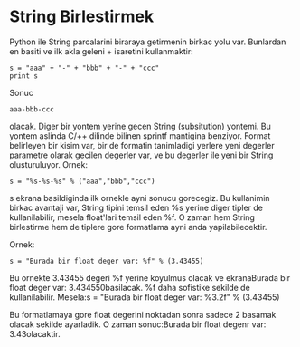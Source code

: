 # String Birlestirmek

Python ile String parcalarini biraraya getirmenin birkac yolu
var. Bunlardan en basiti ve ilk akla geleni + isaretini kullanmaktir:

```
s = "aaa" + "-" + "bbb" + "-" + "ccc"
print s
```

Sonuc

```
aaa-bbb-ccc
```

olacak. Diger bir yontem yerine gecen String (subsitution) yontemi. Bu
yontem aslinda C/++ dilinde bilinen sprintf mantigina benziyor. Format
belirleyen bir kisim var, bir de formatin tanimladigi yerlere yeni
degerler parametre olarak gecilen degerler var, ve bu degerler ile
yeni bir String olusturuluyor. Ornek:

```
s = "%s-%s-%s" % ("aaa","bbb","ccc")
```

s ekrana basildiginda ilk ornekle ayni sonucu gorecegiz. Bu kullanimin
birkac avantaji var, String tipini temsil eden %s yerine diger tipler
de kullanilabilir, mesela float'lari temsil eden %f. O zaman hem
String birlestirme hem de tiplere gore formatlama ayni anda
yapilabilecektir.

Ornek:

```
s = "Burada bir float deger var: %f" % (3.43455)
```

Bu ornekte 3.43455 degeri %f yerine koyulmus olacak ve ekranaBurada
bir float deger var: 3.434550basilacak. %f daha sofistike sekilde de
kullanilabilir. Mesela:s = "Burada bir float deger var: %3.2f" %
(3.43455)

Bu formatlamaya gore float degerini noktadan sonra sadece 2 basamak
olacak sekilde ayarladik. O zaman sonuc:Burada bir float degenr var:
3.43olacaktir.





